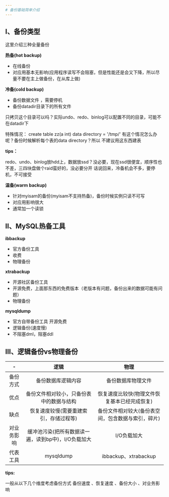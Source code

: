 ```yaml
---
# 备份基础简单介绍
---
```


## Ⅰ、备份类型

这里介绍三种全量备份

**热备(hot backup)**

- 在线备份
- 对应用基本无影响(应用程序读写不会阻塞，但是性能还是会又下降，所以尽量不要在主上做备份，在从库上做)

**冷备(cold backup)**

- 备份数据文件 ，需要停机
- 备份datadir目录下的所有文件

只拷贝这个目录可以吗？实际undo、redo、binlog可以配置不同的目录，可能不在datadir下

特殊情况：
    create table zz(a int) data directory = '/tmp/'
有这个情况怎么办呢？备份时候解析每个表的data directory？所以 不建议用这东西建表

**tips：**

redo、undo、binlog放hdd上，数据放ssd？没必要，现在ssd很便宜，顺序性也不差，三四块盘做个raid蛮好的，没必要分开
话说回来，冷备机会不多，要停机，不可接受

**温备(warm backup)**

- 针对myisam的备份(myisam不支持热备)，备份时候实例只读不可写
- 对应用影响很大
- 通常加一个读锁

## Ⅱ、MySQL热备工具

**ibbackup**

- 官方备份工具
- 收费
- 物理备份

**xtrabackup**

- 开源社区备份工具
- 开源免费，上面那东西的免费版本（老版本有问题，备份出来的数据可能有问题）
- 物理备份  

**mysqldump**

- 官方自带备份工具
 开源免费
- 逻辑备份(速度慢)
- 不阻塞dml，阻塞ddl

## Ⅲ、逻辑备份vs物理备份
|-|逻辑|物理|
|:-:|:-:|:-:|
|备份方式|备份数据库逻辑内容|备份数据库物理文件|
|优点|备份文件相对较小，只备份表中的数据与结构|恢复速度比较快(物理文件恢复基本已经完成恢复)|
|缺点|恢复速度较慢(需要重建索引，存储过程等)|备份文件相对较大(备份表空间，包含数据与索引，碎片)|
|对业务影响|缓冲池污染(把所有数据读一遍，读到bp中)，I/O负载加大|I/O负载加大|
|代表工具|mysqldump|ibbackup、xtrabackup|

**tips:**

一般从以下几个维度考虑备份方式
备份速度 、恢复速度 、备份大小 、对业务影响
